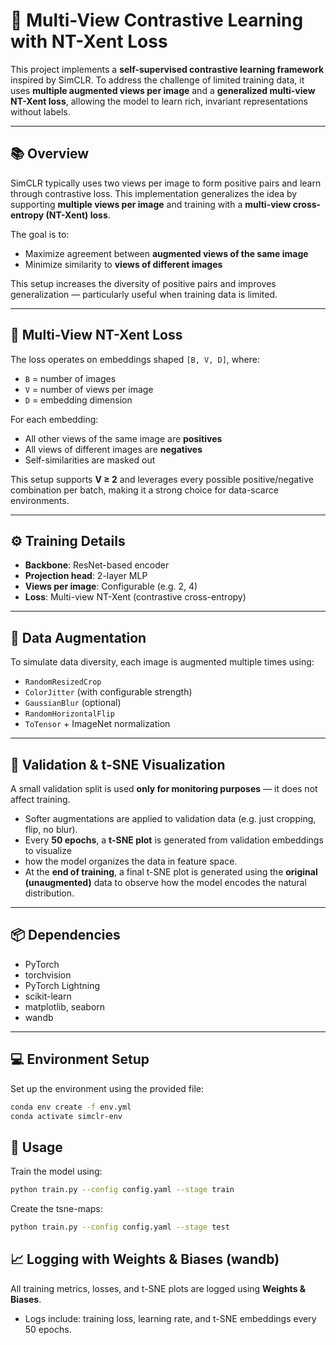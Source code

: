 # 🧠 Multi-View Contrastive Learning with NT-Xent Loss

This project implements a **self-supervised contrastive learning framework** inspired by SimCLR. To address the challenge of limited training data, it uses **multiple augmented views per image** and a **generalized multi-view NT-Xent loss**, allowing the model to learn rich, invariant representations without labels.

---

## 📚 Overview

SimCLR typically uses two views per image to form positive pairs and learn through contrastive loss. This implementation generalizes the idea by supporting **multiple views per image** and training with a **multi-view cross-entropy (NT-Xent) loss**.

The goal is to:
- Maximize agreement between **augmented views of the same image**
- Minimize similarity to **views of different images**

This setup increases the diversity of positive pairs and improves generalization — particularly useful when training data is limited.

---

## 🔁 Multi-View NT-Xent Loss

The loss operates on embeddings shaped `[B, V, D]`, where:
- `B` = number of images
- `V` = number of views per image
- `D` = embedding dimension

For each embedding:
- All other views of the same image are **positives**
- All views of different images are **negatives**
- Self-similarities are masked out

This setup supports **V ≥ 2** and leverages every possible positive/negative combination per batch, 
making it a strong choice for data-scarce environments.

---

## ⚙️ Training Details

- **Backbone**: ResNet-based encoder
- **Projection head**: 2-layer MLP
- **Views per image**: Configurable (e.g. 2, 4)
- **Loss**: Multi-view NT-Xent (contrastive cross-entropy)

---

## 🔧 Data Augmentation

To simulate data diversity, each image is augmented multiple times using:

- `RandomResizedCrop`
- `ColorJitter` (with configurable strength)
- `GaussianBlur` (optional)
- `RandomHorizontalFlip`
- `ToTensor` + ImageNet normalization


---

## 🧪 Validation & t-SNE Visualization

A small validation split is used **only for monitoring purposes** — it does not affect training.

- Softer augmentations are applied to validation data (e.g. just cropping, flip, no blur).
- Every **50 epochs**, a **t-SNE plot** is generated from validation embeddings to visualize 
- how the model organizes the data in feature space.
- At the **end of training**, a final t-SNE plot is generated using the **original (unaugmented)** data to observe how the model encodes the natural distribution.


---

## 📦 Dependencies

- PyTorch
- torchvision
- PyTorch Lightning
- scikit-learn
- matplotlib, seaborn
- wandb

---
## 💻 Environment Setup

Set up the environment using the provided file:

```bash
conda env create -f env.yml
conda activate simclr-env
```

## 🚀 Usage

Train the model using:
```bash
python train.py --config config.yaml --stage train
```

Create the tsne-maps:
```bash
python train.py --config config.yaml --stage test
```

## 📈 Logging with Weights & Biases (wandb)

All training metrics, losses, and t-SNE plots are logged using **Weights & Biases**.

- Logs include: training loss, learning rate, and t-SNE embeddings every 50 epochs.

